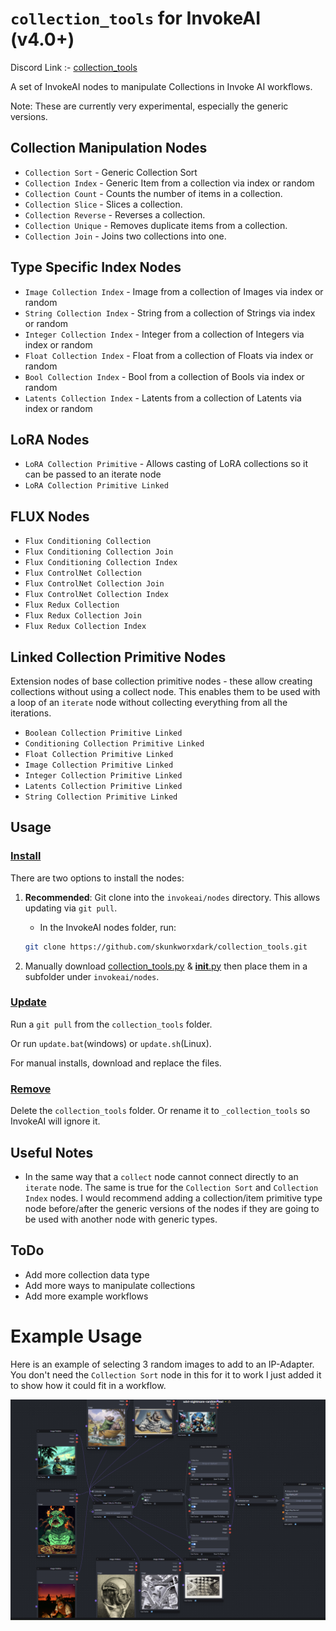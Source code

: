 # `collection_tools` for InvokeAI (v4.0+)
Discord Link :- [collection_tools](https://discord.com/channels/1020123559063990373/1216759622007031139)

A set of InvokeAI nodes to manipulate Collections in Invoke AI workflows.

Note: These are currently very experimental, especially the generic versions.

## Collection Manipulation Nodes
- `Collection Sort` - Generic Collection Sort
- `Collection Index` - Generic Item from a collection via index or random
- `Collection Count` - Counts the number of items in a collection.
- `Collection Slice` - Slices a collection.
- `Collection Reverse` - Reverses a collection.
- `Collection Unique` - Removes duplicate items from a collection.
- `Collection Join` -  Joins two collections into one.

## Type Specific Index Nodes
- `Image Collection Index` - Image from a collection of Images via index or random
- `String Collection Index` - String from a collection of Strings via index or random
- `Integer Collection Index` - Integer from a collection of Integers via index or random
- `Float Collection Index` - Float from a collection of Floats via index or random
- `Bool Collection Index` - Bool from a collection of Bools via index or random
- `Latents Collection Index` - Latents from a collection of Latents via index or random

## LoRA Nodes
- `LoRA Collection Primitive` - Allows casting of LoRA collections so it can be passed to an iterate node
- `LoRA Collection Primitive Linked`

## FLUX Nodes
- `Flux Conditioning Collection`
- `Flux Conditioning Collection Join`
- `Flux Conditioning Collection Index`
- `Flux ControlNet Collection`
- `Flux ControlNet Collection Join`
- `Flux ControlNet Collection Index`
- `Flux Redux Collection`
- `Flux Redux Collection Join`
- `Flux Redux Collection Index`

## Linked Collection Primitive Nodes
Extension nodes of base collection primitive nodes - these allow creating collections without using a collect node. This enables them to be used with a loop of an `iterate` node without collecting everything from all the iterations.
- `Boolean Collection Primitive Linked`
- `Conditioning Collection Primitive Linked`
- `Float Collection Primitive Linked`
- `Image Collection Primitive Linked`
- `Integer Collection Primitive Linked`
- `Latents Collection Primitive Linked`
- `String Collection Primitive Linked`


## Usage
### <ins>Install</ins><BR>
There are two options to install the nodes:

1. **Recommended**: Git clone into the `invokeai/nodes` directory. This allows updating via `git pull`.

    - In the InvokeAI nodes folder, run:
    ```bash
    git clone https://github.com/skunkworxdark/collection_tools.git
    ```

2. Manually download [collection_tools.py](collection_tools.py) & [__init__.py](__init__.py) then place them in a subfolder under `invokeai/nodes`.

### <ins>Update</ins><BR>
Run a `git pull` from the `collection_tools` folder.

Or run `update.bat`(windows) or `update.sh`(Linux).

For manual installs, download and replace the files.

### <ins>Remove</ins><BR>
Delete the `collection_tools` folder. Or rename it to `_collection_tools` so InvokeAI will ignore it.

## Useful Notes

- In the same way that a `collect` node cannot connect directly to an `iterate` node. The same is true for the `Collection Sort` and `Collection Index` nodes.  I would recommend adding a collection/item primitive type node before/after the generic versions of the nodes if they are going to be used with another node with generic types.

## ToDo
- Add more collection data type
- Add more ways to manipulate collections
- Add more example workflows

# Example Usage
Here is an example of selecting 3 random images to add to an IP-Adapter.  You don't need the `Collection Sort` node in this for it to work I just added it to show how it could fit in a workflow.

![Random Image Workflow Example](images/RandomImageWorkflowExample.png)
